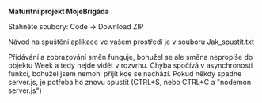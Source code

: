 **Maturitní projekt MojeBrigáda**

Stáhněte soubory: Code -> Download ZIP

Návod na spuštění aplikace ve vašem prostředí je v souboru Jak_spustit.txt

Přídávání a zobrazování směn funguje, bohužel se ale směna nepropíše do objektu Week a tedy nejde vidět v rozvrhu. Chyba spočívá v asynchronosti funkcí, bohužel jsem nemohl přijít kde se nachází.
Pokud někdy spadne server.js, je potřeba ho znovu spustit (CTRL+S, nebo CTRL+C a "nodemon server.js")
